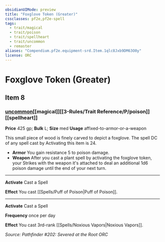 ```yaml
---
obsidianUIMode: preview
title: "Foxglove Token (Greater)"
cssclasses: pf2e,pf2e-spell
tags:
  - trait/magical
  - trait/poison
  - trait/spellheart
  - trait/uncommon
  - remaster
aliases: "Compendium.pf2e.equipment-srd.Item.1qlc8Jxb9DM63O0y"
license: ORC
---
```

# Foxglove Token (Greater)
## Item 8
### [uncommon](uncommon "Uncommon Rarity Trait")[[magical]][[3-Rules/Trait Reference/P/poison]][[spellheart]]


**Price** 425 gp; 
**Bulk** L; **Size** med
**Usage** affixed-to-armor-or-a-weapon

This small piece of wood is finely carved to depict a foxglove. The spell DC of any spell cast by Activating this item is 24.

*   **Armor** You gain resistance 5 to poison damage.
*   **Weapon** After you cast a plant spell by activating the foxglove token, your Strikes with the weapon it's attached to deal an additional 1d6 poison damage until the end of your next turn.

* * *

**Activate** Cast a Spell

**Effect** You cast [[Spells/Puff of Poison|Puff of Poison]].

* * *

**Activate** Cast a Spell

**Frequency** once per day

**Effect** You cast 3rd-rank [[Spells/Noxious Vapors|Noxious Vapors]].

*Source: Pathfinder #202: Severed at the Root*
*ORC*
